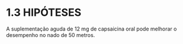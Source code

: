 # 1.3 HIPÓTESES 

A suplementação aguda de 12 mg de capsaicina oral pode melhorar o desempenho no nado de 50 metros.
